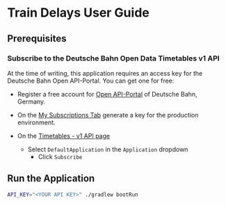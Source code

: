 # Train Delays User Guide

## Prerequisites

### Subscribe to the Deutsche Bahn Open Data Timetables v1 API

At the time of writing, this application requires an access key for the Deutsche Bahn Open API-Portal. You can get
one for free:

- Register a free account for [Open API-Portal](https://developer.deutschebahn.com/store/site/pages/home.jag)
  of Deutsche Bahn, Germany.

- On the [My Subscriptions Tab](https://developer.deutschebahn.com/store/site/pages/subscriptions.jag)
  generate a key for the production environment.

- On the
  [Timetables - v1 API page](https://developer.deutschebahn.com/store/apis/info?name=Timetables&version=v1&provider=DBOpenData)
  - Select `DefaultApplication` in the `Application` dropdown
    - Click `Subscribe`

## Run the Application

```sh
API_KEY="<YOUR API KEY>" ./gradlew bootRun
```
